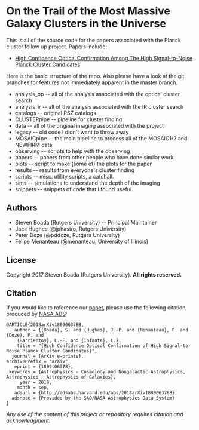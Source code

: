 # On the Trail of the Most Massive Galaxy Clusters in the Universe

This is all of the source code for the papers associated with the Planck cluster follow up project. Papers include:

- [High Confidence Optical Confirmation Among The High Signal-to-Noise Planck Cluster Candidates](https://arxiv.org/abs/1809.06378)

Here is the basic structure of the repo. Also please have a look at the git branches for features not immediately apparent in the master branch.


- analysis_op -- all of the analysis associated with the optical cluster search
- analysis_ir -- all of the analysis associated with the IR cluster search
- catalogs -- original PSZ catalogs
- CLUSTERpipe -- pipeline for cluster finding
- data -- all of the original imaging associated with the project
- legacy -- old code I didn't want to throw away
- MOSAICpipe -- the main pipeline to process all of the MOSAIC1/2 and NEWFIRM data
- observing -- scripts to help with the observing
- papers -- papers from other people who have done similar work
- plots -- script to make (some of) the plots for the paper
- results -- results from everyone's cluster finding
- scripts -- misc. utility scripts, a catchall.
- sims -- simulations to understand the depth of the imaging
- snippets -- snippets of code that I found useful.

## Authors

- Steven Boada (Rutgers University) -- Principal Maintainer
- Jack Hughes (@jphastro, Rutgers University)
- Peter Doze (@pddoze, Rutgers University)
- Felipe Menanteau (@menanteau, University of Illinois)

## License

Copyright 2017 Steven Boada (Rutgers University).
**All rights reserved.**

## Citation
If you would like to reference our [paper](http://adsabs.harvard.edu/cgi-bin/bib_query?arXiv:1809.06378),
please use the following citation, produced by
[NASA ADS](http://adsabs.harvard.edu/cgi-bin/bib_query?arXiv:1810.12913):
```
@ARTICLE{2018arXiv180906378B,
   author = {{Boada}, S. and {Hughes}, J.~P. and {Menanteau}, F. and {Doze}, P. and
	{Barrientos}, L.~F. and {Infante}, L.},
    title = "{High Confidence Optical Confirmation of High Signal-to-Noise Planck Cluster Candidates}",
  journal = {ArXiv e-prints},
archivePrefix = "arXiv",
   eprint = {1809.06378},
 keywords = {Astrophysics - Cosmology and Nongalactic Astrophysics, Astrophysics - Astrophysics of Galaxies},
     year = 2018,
    month = sep,
   adsurl = {http://adsabs.harvard.edu/abs/2018arXiv180906378B},
  adsnote = {Provided by the SAO/NASA Astrophysics Data System}
}
```

*Any use of the content of this project or repository requires citation and acknowledgment.*
